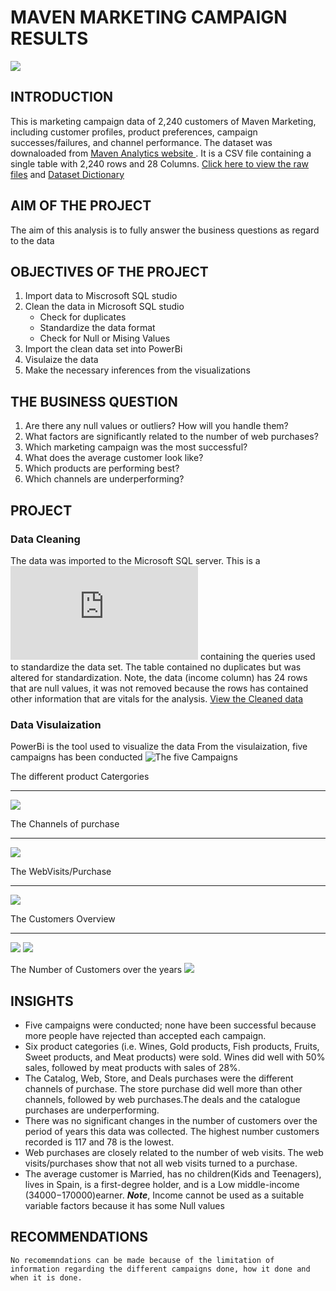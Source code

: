 # MAVEN MARKETING CAMPAIGN RESULTS 
![](https://github.com/OlasanmiEmiola/maven_marketing_campaign/blob/main/marketing-campaign.jpg)
##  INTRODUCTION
This is marketing campaign data of 2,240 customers of Maven Marketing, including customer profiles, product preferences, campaign successes/failures, and channel performance. The dataset was downaloaded from [Maven Analytics website ](https://www.mavenanalytics.io/data-playground?page=4&pageSize=5). It is a CSV file containing a single table with 2,240 rows and 28 Columns. [Click here to view the raw files](https://github.com/OlasanmiEmiola/maven_marketing_campaign/blob/main/marketing_data.csv) and [Dataset Dictionary](https://github.com/OlasanmiEmiola/maven_marketing_campaign/blob/main/marketing_data_dictionary.csv)

## AIM OF THE PROJECT
The aim of this analysis is to fully answer the business questions as regard to the data

##  OBJECTIVES OF THE PROJECT
1.  Import data to  Miscrosoft SQL studio 
2.  Clean the data in Microsoft SQL studio  
    * Check for duplicates 
    * Standardize the data format 
    * Check for Null or Mising Values     
3.  Import the clean data set into PowerBi 
4.  Visulaize the data 
5.  Make the necessary inferences from the visualizations 

## THE BUSINESS QUESTION 
1.  Are there any null values or outliers? How will you handle them?
2.  What factors are significantly related to the number of web purchases?
3.  Which marketing campaign was the most successful?
4.  What does the average customer look like?
5.  Which products are performing best?
6.  Which channels are underperforming?

##  PROJECT 
### Data Cleaning
The data was imported to the Microsoft SQL server. This is a ![Text File](https://github.com/OlasanmiEmiola/maven_marketing_campaign/blob/main/Marketing_Campaign_SQL.txt) containing the queries used to standardize the data set. The table contained no duplicates but was altered for standardization. Note, the data (income column) has 24 rows that are null values, it was not removed because the rows has contained other information that are vitals for the analysis. [View the Cleaned data](https://github.com/OlasanmiEmiola/maven_marketing_campaign/blob/main/MarketDataCleaned.csv)
### Data Visulaization 
PowerBi is the tool used to visualize the data
  From the visulaization, five campaigns has been conducted 
![The five Campaigns](https://github.com/OlasanmiEmiola/maven_marketing_campaign/blob/main/Campaign%20Results.png)

  The different product Catergories
***
![](https://github.com/OlasanmiEmiola/maven_marketing_campaign/blob/main/Product_Category.png) 

  The Channels of purchase
***
![](https://github.com/OlasanmiEmiola/maven_marketing_campaign/blob/main/Channel_of_Purchase.png)

  The WebVisits/Purchase
***
![](https://github.com/OlasanmiEmiola/maven_marketing_campaign/blob/main/WebVisit_purchase.png)

  The Customers Overview 
***
![](https://github.com/OlasanmiEmiola/maven_marketing_campaign/blob/main/Overview_customers.png)
![](https://github.com/OlasanmiEmiola/maven_marketing_campaign/blob/main/Over_of_customers2.png)

  The Number of Customers over the years 
  ![](https://github.com/OlasanmiEmiola/maven_marketing_campaign/blob/main/CustomePerYear.png) 

##  INSIGHTS
  * Five campaigns were conducted; none have been successful because more people have rejected than accepted each campaign. 
  * Six product categories (i.e. Wines, Gold products, Fish products, Fruits, Sweet products, and Meat products) were sold. Wines did well with 50% sales, followed   by meat products with sales of 28%. 
  * The Catalog, Web, Store, and Deals purchases were the different channels of purchase. The store purchase did well more than other channels, followed by web purchases.The deals and the catalogue purchases are underperforming.   
  * There was no significant changes in the number of customers over the period of years this data was collected. The  highest number customers recorded is 117 and 78 is the lowest.  
  * Web purchases are closely related to the number of web visits. The web visits/purchases show that not all web visits turned to a purchase. 
  * The average customer is Married, has no children(Kids and Teenagers), lives in Spain, is a first-degree holder, and is a Low middle-income ($34000-$170000)earner. 
         ***Note***, Income cannot be used as a  suitable variable factors because it has some Null values 
         
##  RECOMMENDATIONS
    No recomemndations can be made because of the limitation of information regarding the different campaigns done, how it done and when it is done. 




